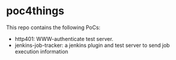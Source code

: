 # poc4things

This repo contains the following PoCs:
* http401: WWW-authenticate test server.
* jenkins-job-tracker: a jenkins plugin and test server to send job execution information
